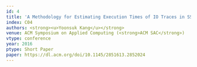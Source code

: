 ```yaml
---
id: 4
title: 'A Methodology for Estimating Execution Times of IO Traces in SSDs'
index: C04
authors: <strong><u>Yoonsuk Kang</u></strong>
venue: ACM Symposium on Applied Computing (<strong>ACM SAC</strong>)
vtype: conference
year: 2016
ptype: Short Paper
paper: https://dl.acm.org/doi/10.1145/2851613.2852024
---
```


